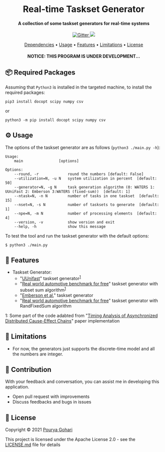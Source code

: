 
<h1 align="center">
  Real-time Taskset Generator
</h1>
<h4 align="center">A collection of some taskset generators for real-time systems</h4>
<p align="center">
  <a href="https://github.com/porya-gohary/Multi-rate-DAG-Framework/blob/master/LICENSE.md">
    <img src="https://img.shields.io/hexpm/l/apa"
         alt="Gitter">
  </a>
    <img src="https://img.shields.io/badge/Python-3.7+-brightgreen">

</p>
<p align="center">
  <a href="#-dependencies-and-required-packages">Dependencies</a> •
  <a href="#%EF%B8%8F-usage">Usage</a> •
  <a href="#-features">Features</a> •
  <a href="#-limitations">Limitations</a> •
  <a href="#-license">License</a>
</p>
<h4 align="center">NOTICE: THIS PROGRAM IS UNDER DEVELOPMENT...</h4>


## 📦 Required Packages
Assuming that `Python3` is installed in the targeted machine, to install the required packages:
```
pip3 install docopt scipy numpy csv
```
or
```
python3 -m pip install docopt scipy numpy csv
```

## ⚙️ Usage
The options of the taskset generator are as follows (`python3 ./main.py -h`):
```
Usage:
    main                [options]

Options:
    --round, -r             round the numbers [default: False]
    --utilization=N, -u N   system utilization in percent  [default: 50]
    --generator=N, -g N     task generation algorithm (0: WATERS 1: UUniFast 2: Emberson 3:WATERS (fixed-sum))  [default: 1]
    --ntask=N, -n N         number of tasks in one taskset  [default: 15]
    --nset=N, -s N          number of tasksets to generate  [default: 1]
    --npe=N, -m N           number of processing elements  [default: 4]
    --version, -v           show version and exit
    --help, -h              show this message
```
To test the tool and run the taskset generator with the default options:
```
$ python3 ./main.py
```

## 🔧 Features
- Taskset Generator:
  * "[UUnifast](https://dl.acm.org/doi/abs/10.1007/s11241-005-0507-9)" taskset generator<sup>[1](#note1)</sup>
  * "[Real world automotive benchmark for free](https://www.ecrts.org/forum/viewtopic.php?f=20&t=23)" taskset generator with subset sum algorithm<sup>[1](#note1)</sup>
  * "[Emberson et al.](https://www.ecrts.org/archives/fileadmin/WebsitesArchiv/Workshops/WATERS/Proceedings/WATERS-2010-Proceedings.pdf#page=6)" taskset generator
  * "[Real world automotive benchmark for free](https://www.ecrts.org/forum/viewtopic.php?f=20&t=23)" taskset generator with RandFixedSum algorithm


<a name="note1">1</a>: Some part of the code adabted from "[Timing Analysis of Asynchronized Distributed Cause-Effect Chains](https://github.com/tu-dortmund-ls12-rt/end-to-end)" paper implementation

## 🚧 Limitations 
- For now, the generators just supports the discrete-time model and all the numbers are integer.

## 🌱 Contribution
With your feedback and conversation, you can assist me in developing this application.
- Open pull request with improvements
- Discuss feedbacks and bugs in issues

## 📜 License
Copyright © 2021 [Pourya Gohari](https://pourya-gohari.ir)

This project is licensed under the Apache License 2.0 - see the [LICENSE.md](LICENSE.md) file for details